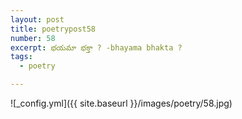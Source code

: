 ```yaml
---
layout: post
title: poetrypost58
number: 58
excerpt: భయమా భక్తా ? -bhayama bhakta ?
tags:
  - poetry

---
```




![_config.yml]({{ site.baseurl }}/images/poetry/58.jpg)

